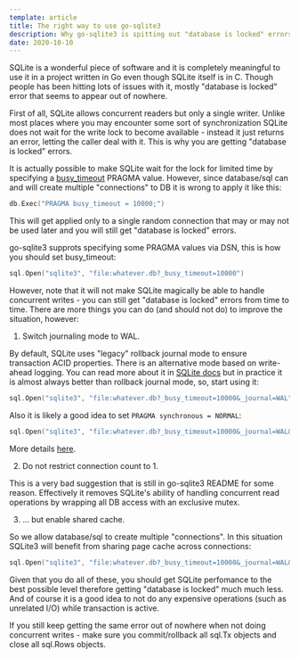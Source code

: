 ```yaml
---
template: article
title: The right way to use go-sqlite3
description: Why go-sqlite3 is spitting out "database is locked" errors and what to do about it.
date: 2020-10-10
---
```


SQLite is a wonderful piece of software and it is completely meaningful to use
it in a project written in Go even though SQLite itself is in C.  Though people
has been hitting lots of issues with it, mostly "database is locked" error that
seems to appear out of nowhere.

First of all, SQLite allows concurrent readers but only a single writer.
Unlike most places where you may encounter some sort of synchronization SQLite
does not wait for the write lock to become available - instead it just returns
an error, letting the caller deal with it. This is why you are getting
"database is locked" errors.

It is actually possible to make SQLite wait for the lock for limited time by
specifying a [busy_timeout] PRAGMA value. However, since database/sql can
and will create multiple "connections" to DB it is wrong to apply it like this:
```go
db.Exec("PRAGMA busy_timeout = 10000;")
```
This will get applied only to a single random connection that may or may not
be used later and you will still get "database is locked" errors.

go-sqlite3 supprots specifying some PRAGMA values via DSN, this is how you should
set busy_timeout: 
```go
sql.Open("sqlite3", "file:whatever.db?_busy_timeout=10000")
```

However, note that it will not make SQLite magically be able to handle
concurrent writes - you can still get "database is locked" errors from time to
time. There are more things you can do (and should not do) to improve the
situation, however:

1. Switch journaling mode to WAL.

By default, SQLite uses "legacy" rollback journal mode to ensure transaction
ACID properties. There is an alternative mode based on write-ahead logging.
You can read more about it in [SQLite docs][wal] but in practice it is almost
always better than rollback journal mode, so, start using it:

```go
sql.Open("sqlite3", "file:whatever.db?_busy_timeout=10000&_journal=WAL")
```

Also it is likely a good idea to set `PRAGMA synchronous = NORMAL`:
```go
sql.Open("sqlite3", "file:whatever.db?_busy_timeout=10000&_journal=WAL&_sync=NORMAL")
```
More details [here][sync].

2. Do not restrict connection count to 1.

This is a very bad suggestion that is still in go-sqlite3 README for some reason. 
Effectively it removes SQLite's ability of handling concurrent read operations
by wrapping all DB access with an exclusive mutex.

3. ... but enable shared cache.

So we allow database/sql to create multiple "connections". In this situation
SQLite3 will benefit from sharing page cache across connections:

```go
sql.Open("sqlite3", "file:whatever.db?_busy_timeout=10000&_journal=WAL&_sync=NORMAL&cache=shared")
```

Given that you do all of these, you should get SQLite perfomance to the best
possible level therefore getting "database is locked" much much less. And of course
it is a good idea to not do any expensive operations (such as unrelated I/O) while
transaction is active.

If you still keep getting the same error out of nowhere when not doing concurrent
writes - make sure you commit/rollback all sql.Tx objects and close all sql.Rows
objects. 

[busy_timeout]: https://sqlite.org/pragma.html#pragma_busy_timeout
[wal]: https://www.sqlite.org/wal.html
[sync]: https://www.sqlite.org/pragma.html#pragma_synchronous
